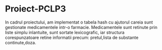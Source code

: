 # Proiect-PCLP3

In cadrul proiectului, am implementat o tabela hash cu ajutorul careia sunt gestionate medicamentele intr-o farmacie.
Medicamentele sunt retinute prin liste simplu inlantuite, sunt sortate lexicografic, iar structura corespunzatoare retine informatii precum: pretul,lista de substante continute,doza.
